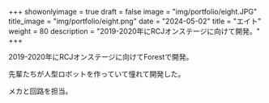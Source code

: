
+++ 
showonlyimage = true 
draft = false 
image = "img/portfolio/eight.JPG"
title_image = "img/portfolio/eight.png" 
date = "2024-05-02" 
title = "エイト"
weight = 80
description = "2019-2020年にRCJオンステージに向けて開発。"
+++

2019-2020年にRCJオンステージに向けてForestで開発。

先輩たちが人型ロボットを作っていて憧れて開発した。

メカと回路を担当。
